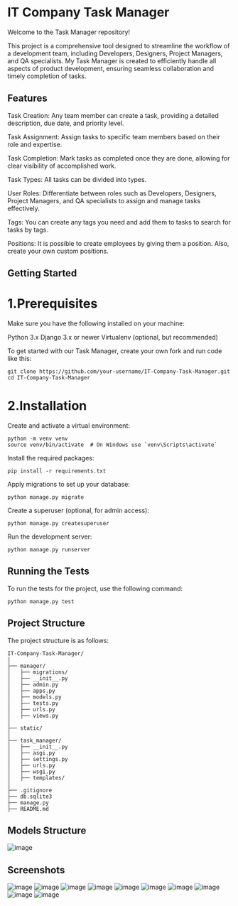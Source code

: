 # IT Company Task Manager

Welcome to the Task Manager repository!

This project is a comprehensive tool designed to streamline the workflow of a development team, including Developers, Designers, Project Managers, and QA specialists. My Task Manager is created to efficiently handle all aspects of product development, ensuring seamless collaboration and timely completion of tasks.




## Features

Task Creation: Any team member can create a task, providing a detailed description, due date, and priority level.

Task Assignment: Assign tasks to specific team members based on their role and expertise.

Task Completion: Mark tasks as completed once they are done, allowing for clear visibility of accomplished work.

Task Types: All tasks can be divided into types.

User Roles: Differentiate between roles such as Developers, Designers, Project Managers, and QA specialists to assign and manage tasks effectively.

Tags: You can create any tags you need and add them to tasks to search for tasks by tags.

Positions: It is possible to create employees by giving them a position. Also, create your own custom positions.




## Getting Started

# 1.Prerequisites
Make sure you have the following installed on your machine:

Python 3.x
Django 3.x or newer
Virtualenv (optional, but recommended)

To get started with our Task Manager, create your own fork and run code like this:

    git clone https://github.com/your-username/IT-Company-Task-Manager.git
    cd IT-Company-Task-Manager




# 2.Installation

Create and activate a virtual environment:
    
    python -m venv venv
    source venv/bin/activate  # On Windows use `venv\Scripts\activate`

Install the required packages:

    pip install -r requirements.txt

Apply migrations to set up your database:

    python manage.py migrate

Create a superuser (optional, for admin access):

    python manage.py createsuperuser

Run the development server:

    python manage.py runserver




## Running the Tests

To run the tests for the project, use the following command:

    python manage.py test




## Project Structure

The project structure is as follows:

    IT-Company-Task-Manager/
    │
    ├── manager/
    │   ├── migrations/
    │   ├── __init__.py
    │   ├── admin.py
    │   ├── apps.py
    │   ├── models.py
    │   ├── tests.py
    │   ├── urls.py
    │   ├── views.py
    │
    ├── static/
    │
    ├── task_manager/
    │   ├── __init__.py
    │   ├── asgi.py
    │   ├── settings.py
    │   ├── urls.py
    │   ├── wsgi.py
    │   ├── templates/
    │
    ├── .gitignore
    ├── db.sqlite3
    ├── manage.py
    ├── README.md




## Models Structure

![image](https://github.com/yossosh/IT-Company-Task-Manager/assets/160421955/0df65b64-1af5-47de-ae63-4a470a104739)




## Screenshots
![image](https://github.com/yossosh/IT-Company-Task-Manager/assets/160421955/055032b2-8861-4232-b623-59df823a010c)
![image](https://github.com/yossosh/IT-Company-Task-Manager/assets/160421955/dee2e3f6-699b-45c6-abd5-cc539afdaea0)
![image](https://github.com/yossosh/IT-Company-Task-Manager/assets/160421955/d3b2ad38-25e0-48dd-8504-3ef3211791be)
![image](https://github.com/yossosh/IT-Company-Task-Manager/assets/160421955/73b21558-3da7-4ce5-b58c-ad6be170f571)
![image](https://github.com/yossosh/IT-Company-Task-Manager/assets/160421955/2017fe04-e91e-4508-9251-7d2869f15c7d)
![image](https://github.com/yossosh/IT-Company-Task-Manager/assets/160421955/40a056f9-9b07-4ffe-8c78-753b965b01a2)
![image](https://github.com/yossosh/IT-Company-Task-Manager/assets/160421955/48ef7e5e-5758-4e4e-b0d9-53c62303061c)
![image](https://github.com/yossosh/IT-Company-Task-Manager/assets/160421955/4f187fb7-1a3a-4285-99cf-accb8a8f3c2f)
![image](https://github.com/yossosh/IT-Company-Task-Manager/assets/160421955/3c6566d1-85a1-4e81-bf93-a2abf8a3151c)
![image](https://github.com/yossosh/IT-Company-Task-Manager/assets/160421955/1018ca35-f1e8-4dba-ada0-d559a76543a7)



